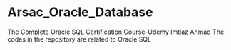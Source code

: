 # Arsac_Oracle_Database
The Complete Oracle SQL Certification Course-Udemy Imtiaz Ahmad
The codes in the repository are related to Oracle SQL 
